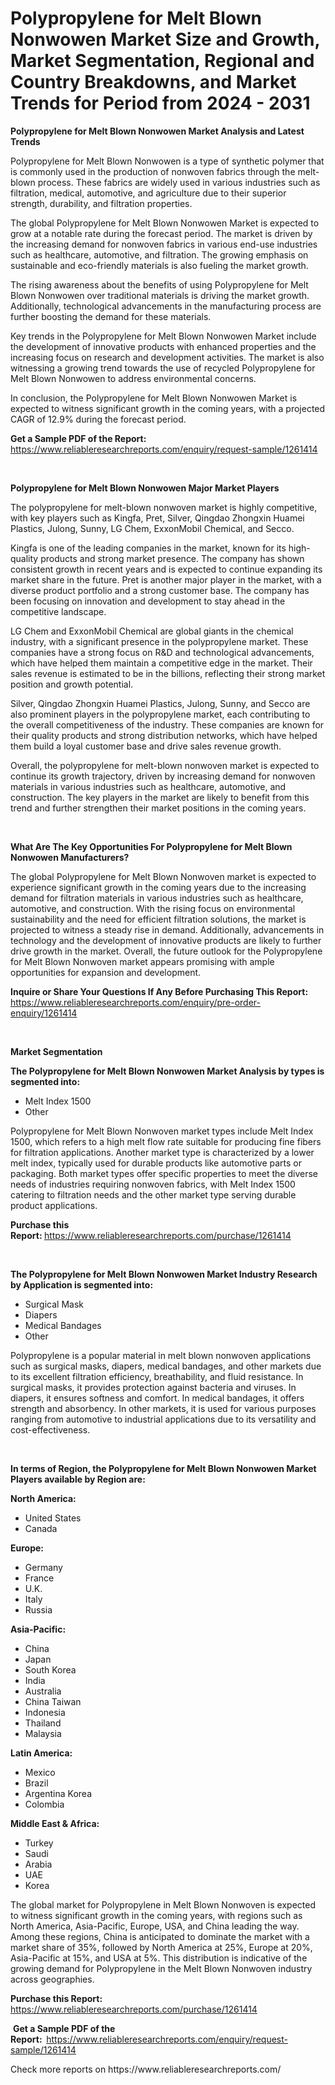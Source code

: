 <p><h1>Polypropylene for Melt Blown Nonwowen Market Size and Growth, Market Segmentation, Regional and Country Breakdowns, and Market Trends for Period from 2024 -  2031</h1></p><p><strong>Polypropylene for Melt Blown Nonwowen Market Analysis and Latest Trends</strong></p>
<p><p>Polypropylene for Melt Blown Nonwowen is a type of synthetic polymer that is commonly used in the production of nonwoven fabrics through the melt-blown process. These fabrics are widely used in various industries such as filtration, medical, automotive, and agriculture due to their superior strength, durability, and filtration properties.</p><p>The global Polypropylene for Melt Blown Nonwowen Market is expected to grow at a notable rate during the forecast period. The market is driven by the increasing demand for nonwoven fabrics in various end-use industries such as healthcare, automotive, and filtration. The growing emphasis on sustainable and eco-friendly materials is also fueling the market growth.</p><p>The rising awareness about the benefits of using Polypropylene for Melt Blown Nonwowen over traditional materials is driving the market growth. Additionally, technological advancements in the manufacturing process are further boosting the demand for these materials.</p><p>Key trends in the Polypropylene for Melt Blown Nonwowen Market include the development of innovative products with enhanced properties and the increasing focus on research and development activities. The market is also witnessing a growing trend towards the use of recycled Polypropylene for Melt Blown Nonwowen to address environmental concerns.</p><p>In conclusion, the Polypropylene for Melt Blown Nonwowen Market is expected to witness significant growth in the coming years, with a projected CAGR of 12.9% during the forecast period.</p></p>
<p><strong>Get a Sample PDF of the Report:&nbsp;</strong> <a href="https://www.reliableresearchreports.com/enquiry/request-sample/1261414">https://www.reliableresearchreports.com/enquiry/request-sample/1261414</a></p>
<p>&nbsp;</p>
<p><strong>Polypropylene for Melt Blown Nonwowen Major Market Players</strong></p>
<p><p>The polypropylene for melt-blown nonwoven market is highly competitive, with key players such as Kingfa, Pret, Silver, Qingdao Zhongxin Huamei Plastics, Julong, Sunny, LG Chem, ExxonMobil Chemical, and Secco. </p><p>Kingfa is one of the leading companies in the market, known for its high-quality products and strong market presence. The company has shown consistent growth in recent years and is expected to continue expanding its market share in the future. Pret is another major player in the market, with a diverse product portfolio and a strong customer base. The company has been focusing on innovation and development to stay ahead in the competitive landscape.</p><p>LG Chem and ExxonMobil Chemical are global giants in the chemical industry, with a significant presence in the polypropylene market. These companies have a strong focus on R&D and technological advancements, which have helped them maintain a competitive edge in the market. Their sales revenue is estimated to be in the billions, reflecting their strong market position and growth potential.</p><p>Silver, Qingdao Zhongxin Huamei Plastics, Julong, Sunny, and Secco are also prominent players in the polypropylene market, each contributing to the overall competitiveness of the industry. These companies are known for their quality products and strong distribution networks, which have helped them build a loyal customer base and drive sales revenue growth.</p><p>Overall, the polypropylene for melt-blown nonwoven market is expected to continue its growth trajectory, driven by increasing demand for nonwoven materials in various industries such as healthcare, automotive, and construction. The key players in the market are likely to benefit from this trend and further strengthen their market positions in the coming years.</p></p>
<p>&nbsp;</p>
<p><strong>What Are The Key Opportunities For Polypropylene for Melt Blown Nonwowen Manufacturers?</strong></p>
<p><p>The global Polypropylene for Melt Blown Nonwoven market is expected to experience significant growth in the coming years due to the increasing demand for filtration materials in various industries such as healthcare, automotive, and construction. With the rising focus on environmental sustainability and the need for efficient filtration solutions, the market is projected to witness a steady rise in demand. Additionally, advancements in technology and the development of innovative products are likely to further drive growth in the market. Overall, the future outlook for the Polypropylene for Melt Blown Nonwoven market appears promising with ample opportunities for expansion and development.</p></p>
<p><strong>Inquire or Share Your Questions If Any Before Purchasing This Report:</strong> <a href="https://www.reliableresearchreports.com/enquiry/pre-order-enquiry/1261414">https://www.reliableresearchreports.com/enquiry/pre-order-enquiry/1261414</a></p>
<p>&nbsp;</p>
<p><strong>Market Segmentation</strong></p>
<p><strong>The Polypropylene for Melt Blown Nonwowen Market Analysis by types is segmented into:</strong></p>
<p><ul><li>Melt Index 1500</li><li>Other</li></ul></p>
<p><p>Polypropylene for Melt Blown Nonwoven market types include Melt Index 1500, which refers to a high melt flow rate suitable for producing fine fibers for filtration applications. Another market type is characterized by a lower melt index, typically used for durable products like automotive parts or packaging. Both market types offer specific properties to meet the diverse needs of industries requiring nonwoven fabrics, with Melt Index 1500 catering to filtration needs and the other market type serving durable product applications.</p></p>
<p><strong>Purchase this Report:&nbsp;</strong><a href="https://www.reliableresearchreports.com/purchase/1261414">https://www.reliableresearchreports.com/purchase/1261414</a></p>
<p>&nbsp;</p>
<p><strong>The Polypropylene for Melt Blown Nonwowen Market Industry Research by Application is segmented into:</strong></p>
<p><ul><li>Surgical Mask</li><li>Diapers</li><li>Medical Bandages</li><li>Other</li></ul></p>
<p><p>Polypropylene is a popular material in melt blown nonwoven applications such as surgical masks, diapers, medical bandages, and other markets due to its excellent filtration efficiency, breathability, and fluid resistance. In surgical masks, it provides protection against bacteria and viruses. In diapers, it ensures softness and comfort. In medical bandages, it offers strength and absorbency. In other markets, it is used for various purposes ranging from automotive to industrial applications due to its versatility and cost-effectiveness.</p></p>
<p>&nbsp;</p>
<p><strong>In terms of Region, the Polypropylene for Melt Blown Nonwowen Market Players available by Region are:</strong></p>
<p>
    <p> <strong> North America: </strong>
        <ul>
            <li>United States</li>
            <li>Canada</li>
        </ul>
        </p> 
    <p> <strong> Europe: </strong>
        <ul>
            <li>Germany</li>
            <li>France</li>
            <li>U.K.</li>
            <li>Italy</li>
            <li>Russia</li>
        </ul>
        </p> 
    <p> <strong> Asia-Pacific: </strong>
        <ul>
            <li>China</li>
            <li>Japan</li>
            <li>South Korea</li>
            <li>India</li>
            <li>Australia</li>
            <li>China Taiwan</li>
            <li>Indonesia</li>
            <li>Thailand</li>
            <li>Malaysia</li>
        </ul>
        </p> 
    <p> <strong> Latin America: </strong>
        <ul>
            <li>Mexico</li>
            <li>Brazil</li>
            <li>Argentina Korea</li>
            <li>Colombia</li>
        </ul>
        </p> 
    <p> <strong> Middle East & Africa: </strong>
        <ul>
            <li>Turkey</li>
            <li>Saudi</li>
            <li>Arabia</li>
            <li>UAE</li>
            <li>Korea</li>
        </ul>
    </p>
    </p>
<p><p>The global market for Polypropylene in Melt Blown Nonwoven is expected to witness significant growth in the coming years, with regions such as North America, Asia-Pacific, Europe, USA, and China leading the way. Among these regions, China is anticipated to dominate the market with a market share of 35%, followed by North America at 25%, Europe at 20%, Asia-Pacific at 15%, and USA at 5%. This distribution is indicative of the growing demand for Polypropylene in the Melt Blown Nonwoven industry across geographies.</p></p>
<p><strong>Purchase this Report: </strong><a href="https://www.reliableresearchreports.com/purchase/1261414">https://www.reliableresearchreports.com/purchase/1261414</a></p>
<p>&nbsp;<strong>Get a Sample PDF of the Report:&nbsp;&nbsp;</strong><a href="https://www.reliableresearchreports.com/enquiry/request-sample/1261414">https://www.reliableresearchreports.com/enquiry/request-sample/1261414</a></p>
<p><strong></strong></p>
<p>Check more reports on https://www.reliableresearchreports.com/</p>